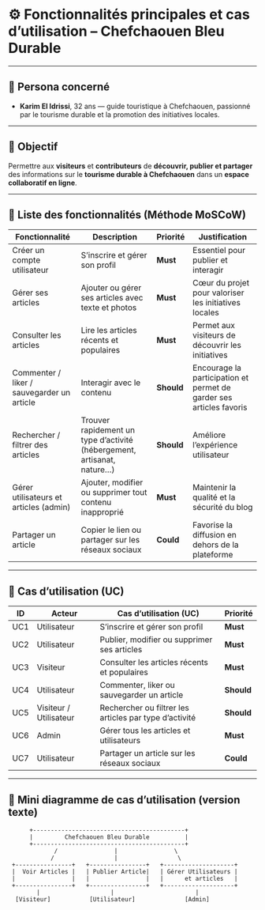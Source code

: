 # ⚙️ Fonctionnalités principales et cas d’utilisation – Chefchaouen Bleu Durable

---

## 👤 Persona concerné

- **Karim El Idrissi**, 32 ans — guide touristique à Chefchaouen, passionné par le tourisme durable et la promotion des initiatives locales.

---

## 🧩 Objectif

Permettre aux **visiteurs** et **contributeurs** de **découvrir, publier et partager** des informations sur le **tourisme durable à Chefchaouen** dans un **espace collaboratif en ligne**.

---

## 🧠 Liste des fonctionnalités (Méthode MoSCoW)

| Fonctionnalité | Description | Priorité | Justification |
|----------------|-------------|-----------|----------------|
| Créer un compte utilisateur | S’inscrire et gérer son profil | **Must** | Essentiel pour publier et interagir |
| Gérer ses articles | Ajouter ou gérer ses articles avec texte et photos | **Must** | Cœur du projet pour valoriser les initiatives locales |
| Consulter les articles | Lire les articles récents et populaires | **Must** | Permet aux visiteurs de découvrir les initiatives |
| Commenter / liker / sauvegarder un article | Interagir avec le contenu | **Should** | Encourage la participation et permet de garder ses articles favoris |
| Rechercher / filtrer des articles | Trouver rapidement un type d’activité (hébergement, artisanat, nature…) | **Should** | Améliore l’expérience utilisateur |
| Gérer utilisateurs et articles (admin) | Ajouter, modifier ou supprimer tout contenu inapproprié | **Must** | Maintenir la qualité et la sécurité du blog |
| Partager un article | Copier le lien ou partager sur les réseaux sociaux | **Could** | Favorise la diffusion en dehors de la plateforme |

---

## 💬 Cas d’utilisation (UC)

| ID | Acteur | Cas d’utilisation (UC) | Priorité |
|----|--------|-------------------------|-----------|
| UC1 | Utilisateur | S’inscrire et gérer son profil | **Must** |
| UC2 | Utilisateur | Publier, modifier ou supprimer ses articles | **Must** |
| UC3 | Visiteur | Consulter les articles récents et populaires | **Must** |
| UC4 | Utilisateur | Commenter, liker ou sauvegarder un article | **Should** |
| UC5 | Visiteur / Utilisateur | Rechercher ou filtrer les articles par type d’activité | **Should** |
| UC6 | Admin | Gérer tous les articles et utilisateurs | **Must** |
| UC7 | Utilisateur | Partager un article sur les réseaux sociaux | **Could** |

---

## 🧭 Mini diagramme de cas d’utilisation (version texte)

          +-------------------------------------------+
          |         Chefchaouen Bleu Durable          |
          +-------------------------------------------+
                 /                |                \
                /                 |                 \
     +----------------+   +----------------+   +--------------------+
     |  Voir Articles |   | Publier Article|   | Gérer Utilisateurs |
     |                |   |                |   |      et articles   |
     +----------------+   +----------------+   +--------------------+
            |                    |                       |
      [Visiteur]           [Utilisateur]              [Admin]
